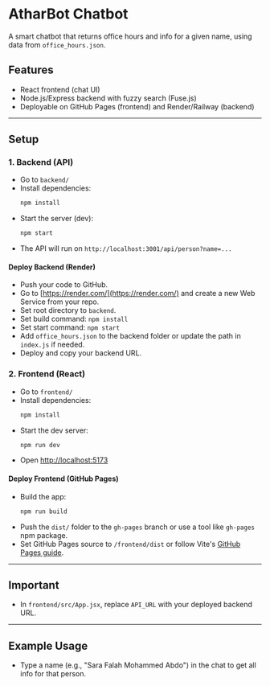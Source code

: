 # AtharBot Chatbot

A smart chatbot that returns office hours and info for a given name, using data from `office_hours.json`.

## Features
- React frontend (chat UI)
- Node.js/Express backend with fuzzy search (Fuse.js)
- Deployable on GitHub Pages (frontend) and Render/Railway (backend)

---

## Setup

### 1. Backend (API)

- Go to `backend/`
- Install dependencies:
  ```bash
  npm install
  ```
- Start the server (dev):
  ```bash
  npm start
  ```
- The API will run on `http://localhost:3001/api/person?name=...`

#### Deploy Backend (Render)
- Push your code to GitHub.
- Go to [https://render.com/](https://render.com/) and create a new Web Service from your repo.
- Set root directory to `backend`.
- Set build command: `npm install`
- Set start command: `npm start`
- Add `office_hours.json` to the backend folder or update the path in `index.js` if needed.
- Deploy and copy your backend URL.

### 2. Frontend (React)

- Go to `frontend/`
- Install dependencies:
  ```bash
  npm install
  ```
- Start the dev server:
  ```bash
  npm run dev
  ```
- Open [http://localhost:5173](http://localhost:5173)

#### Deploy Frontend (GitHub Pages)
- Build the app:
  ```bash
  npm run build
  ```
- Push the `dist/` folder to the `gh-pages` branch or use a tool like `gh-pages` npm package.
- Set GitHub Pages source to `/frontend/dist` or follow Vite's [GitHub Pages guide](https://vitejs.dev/guide/static-deploy.html#github-pages).

---

## Important
- In `frontend/src/App.jsx`, replace `API_URL` with your deployed backend URL.

---

## Example Usage
- Type a name (e.g., "Sara Falah Mohammed Abdo") in the chat to get all info for that person. 